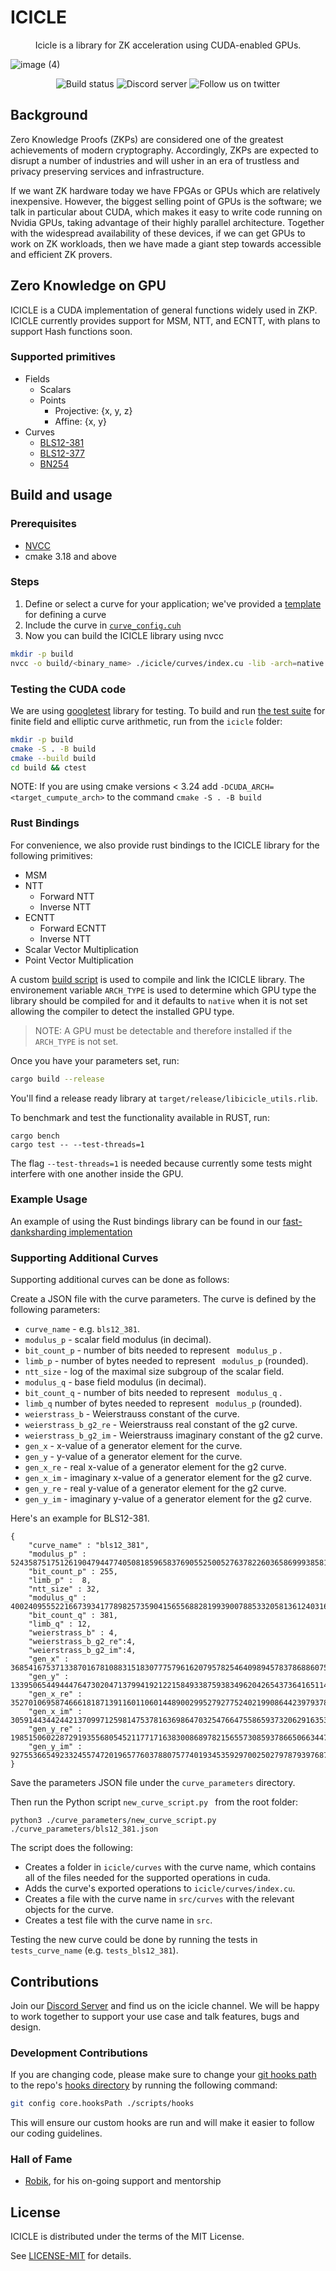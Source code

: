 # ICICLE
 <div align="center">Icicle is a library for ZK acceleration using CUDA-enabled GPUs.</div>

                  
![image (4)](https://user-images.githubusercontent.com/2446179/223707486-ed8eb5ab-0616-4601-8557-12050df8ccf7.png)


<div align="center">

![Build status](https://github.com/ingonyama-zk/icicle/actions/workflows/main-build.yml/badge.svg)
![Discord server](https://img.shields.io/discord/1063033227788423299?label=Discord&logo=Discord&logoColor=%23&style=plastic)
![Follow us on twitter](https://img.shields.io/twitter/follow/Ingo_zk?style=social)

</div>

## Background

Zero Knowledge Proofs (ZKPs) are considered one of the greatest achievements of modern cryptography. Accordingly, ZKPs are expected to disrupt a number of industries and will usher in an era of trustless and privacy preserving services and infrastructure.

If we want ZK hardware today we have FPGAs or GPUs which are relatively inexpensive. However, the biggest selling point of GPUs is the software; we talk in particular about CUDA, which makes it easy to write code running on Nvidia GPUs, taking advantage of their highly parallel architecture. Together with the widespread availability of these devices, if we can get GPUs to work on ZK workloads, then we have made a giant step towards accessible and efficient ZK provers.

## Zero Knowledge on GPU

ICICLE is a CUDA implementation of general functions widely used in ZKP. ICICLE currently provides support for MSM, NTT, and ECNTT, with plans to support Hash functions soon.

### Supported primitives

- Fields
    - Scalars
    - Points
        - Projective: {x, y, z}
        - Affine: {x, y}
- Curves
    - [BLS12-381]
    - [BLS12-377]
    - [BN254]

## Build and usage


### Prerequisites

- [NVCC]
- cmake 3.18 and above

### Steps

1. Define or select a curve for your application; we've provided a [template][CRV_TEMPLATE] for defining a curve
2. Include the curve in [`curve_config.cuh`][CRV_CONFIG]
3. Now you can build the ICICLE library using nvcc

```sh
mkdir -p build
nvcc -o build/<binary_name> ./icicle/curves/index.cu -lib -arch=native
```

### Testing the CUDA code

We are using [googletest] library for testing. To build and run [the test suite](./icicle/README.md) for finite field and elliptic curve arithmetic, run from the `icicle` folder:

```sh
mkdir -p build
cmake -S . -B build
cmake --build build
cd build && ctest
```

NOTE: If you are using cmake versions < 3.24 add `-DCUDA_ARCH=<target_cumpute_arch>` to the command `cmake -S . -B build`

### Rust Bindings

For convenience, we also provide rust bindings to the ICICLE library for the following primitives:

- MSM
- NTT
    - Forward NTT
    - Inverse NTT
- ECNTT
    - Forward ECNTT
    - Inverse NTT
- Scalar Vector Multiplication
- Point Vector Multiplication

A custom [build script][B_SCRIPT] is used to compile and link the ICICLE library. The environement variable `ARCH_TYPE` is used to determine which GPU type the library should be compiled for and it defaults to `native` when it is not set allowing the compiler to detect the installed GPU type.

> NOTE: A GPU must be detectable and therefore installed if the `ARCH_TYPE` is not set.

Once you have your parameters set, run:

```sh
cargo build --release
```

You'll find a release ready library at `target/release/libicicle_utils.rlib`.

To benchmark and test the functionality available in RUST, run:

```
cargo bench
cargo test -- --test-threads=1
```

The flag `--test-threads=1` is needed because currently some tests might interfere with one another inside the GPU.

### Example Usage

An example of using the Rust bindings library can be found in our [fast-danksharding implementation][FDI]

### Supporting Additional Curves

Supporting additional curves can be done as follows:

Create a JSON file with the curve parameters. The curve is defined by the following parameters: 
- ``curve_name`` - e.g. ``bls12_381``.
- ``modulus_p`` - scalar field modulus (in decimal).
- ``bit_count_p`` - number of bits needed to represent `` modulus_p`` .
- ``limb_p`` - number of bytes needed to represent `` modulus_p``  (rounded).
- ``ntt_size`` - log of the maximal size subgroup of the scalar field.    
- ``modulus_q`` - base field modulus (in decimal).
- ``bit_count_q`` - number of bits needed to represent `` modulus_q`` .
- ``limb_q`` number of bytes needed to represent `` modulus_p``  (rounded).
- ``weierstrass_b`` - Weierstrauss constant of the curve. 
- ``weierstrass_b_g2_re`` - Weierstrauss real constant of the g2 curve. 
- ``weierstrass_b_g2_im`` - Weierstrauss imaginary constant of the g2 curve. 
- ``gen_x`` - x-value of a generator element for the curve. 
- ``gen_y`` - y-value of a generator element for the curve.
- ``gen_x_re`` - real x-value of a generator element for the g2 curve. 
- ``gen_x_im`` - imaginary x-value of a generator element for the g2 curve. 
- ``gen_y_re`` - real y-value of a generator element for the g2 curve. 
- ``gen_y_im`` - imaginary y-value of a generator element for the g2 curve. 

Here's an example for BLS12-381.
```
{
    "curve_name" : "bls12_381", 
    "modulus_p" : 52435875175126190479447740508185965837690552500527637822603658699938581184513,
    "bit_count_p" : 255,
    "limb_p" :  8,
    "ntt_size" : 32,
    "modulus_q" : 4002409555221667393417789825735904156556882819939007885332058136124031650490837864442687629129015664037894272559787,
    "bit_count_q" : 381,
    "limb_q" : 12,
    "weierstrass_b" : 4,
    "weierstrass_b_g2_re":4,
    "weierstrass_b_g2_im":4,
    "gen_x" : 3685416753713387016781088315183077757961620795782546409894578378688607592378376318836054947676345821548104185464507,
    "gen_y" : 1339506544944476473020471379941921221584933875938349620426543736416511423956333506472724655353366534992391756441569,
    "gen_x_re" : 352701069587466618187139116011060144890029952792775240219908644239793785735715026873347600343865175952761926303160,
    "gen_x_im" : 3059144344244213709971259814753781636986470325476647558659373206291635324768958432433509563104347017837885763365758,
    "gen_y_re" : 1985150602287291935568054521177171638300868978215655730859378665066344726373823718423869104263333984641494340347905,
    "gen_y_im" : 927553665492332455747201965776037880757740193453592970025027978793976877002675564980949289727957565575433344219582
}
```

Save the parameters JSON file under the ``curve_parameters`` directory.

Then run the Python script ``new_curve_script.py `` from the root folder:

```
python3 ./curve_parameters/new_curve_script.py ./curve_parameters/bls12_381.json
```

The script does the following:
- Creates a folder in ``icicle/curves`` with the curve name, which contains all of the files needed for the supported operations in cuda.
- Adds the curve's exported operations to ``icicle/curves/index.cu``. 
- Creates a file with the curve name in ``src/curves`` with the relevant objects for the curve. 
- Creates a test file with the curve name in ``src``. 

Testing the new curve could be done by running the tests in ``tests_curve_name`` (e.g. ``tests_bls12_381``).
## Contributions

Join our [Discord Server][DISCORD] and find us on the icicle channel. We will be happy to work together to support your use case and talk features, bugs and design.

### Development Contributions

If you are changing code, please make sure to change your [git hooks path][HOOKS_DOCS] to the repo's [hooks directory][HOOKS_PATH] by running the following command:

```sh
git config core.hooksPath ./scripts/hooks
```

This will ensure our custom hooks are run and will make it easier to follow our coding guidelines.

### Hall of Fame

- [Robik](https://github.com/robik75), for his on-going support and mentorship 

## License

ICICLE is distributed under the terms of the MIT License.

See [LICENSE-MIT][LMIT] for details.

<!-- Begin Links -->
[BLS12-381]: ./icicle/curves/bls12_381/supported_operations.cu
[BLS12-377]: ./icicle/curves/bls12_377/supported_operations.cu
[BN254]: ./icicle/curves/bn254/supported_operations.cu
[NVCC]: https://docs.nvidia.com/cuda/#installation-guides
[CRV_TEMPLATE]: ./icicle/curves/curve_template/
[CRV_CONFIG]: ./icicle/curves/index.cu
[B_SCRIPT]: ./build.rs
[FDI]: https://github.com/ingonyama-zk/fast-danksharding
[LMIT]: ./LICENSE
[DISCORD]: https://discord.gg/Y4SkbDf2Ff
[googletest]: https://github.com/google/googletest/
[HOOKS_DOCS]: https://git-scm.com/docs/githooks
[HOOKS_PATH]: ./scripts/hooks/

<!-- End Links -->
